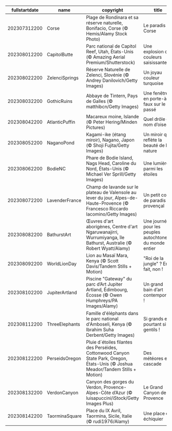 |fullstartdate|name|copyright|title|image|
|--|--|--|--|--|
202307312200|Corse|Plage de Rondinara et sa réserve naturelle, Bonifacio, Corse (© Hemis/Alamy Stock Photo)|Le paradis Corse|![](/fr-FR/2023/08/202307312200Corse.jpg)|
202308012200|CapitolButte|Parc national de Capitol Reef, Utah, États-Unis (© Amazing Aerial Premium/Shutterstock)|Une explosion de couleurs saisissante|![](/fr-FR/2023/08/202308012200CapitolButte.jpg)|
202308022200|ZelenciSprings|Réserve Naturelle de Zelenci, Slovénie (© Andrey Danilovich/Getty Images)|Un joyau couleur turquoise|![](/fr-FR/2023/08/202308022200ZelenciSprings.jpg)|
202308032200|GothicRuins|Abbaye de Tintern, Pays de Galles (© matthibcn/Getty Images)|Une fenêtre en porte-à-faux sur le passé|![](/fr-FR/2023/08/202308032200GothicRuins.jpg)|
202308042200|AtlanticPuffin|Macareux moine, Islande (© Peter Hering/Minden Pictures)|Quel drôle de nom d’oiseau|![](/fr-FR/2023/08/202308042200AtlanticPuffin.jpg)|
202308052200|NaganoPond|Kagami-ike (étang miroir), Nagano, Japon (© Shoji Fujita/Getty Images)|Un miroir qui reflète la beauté de la nature|![](/fr-FR/2023/08/202308052200NaganoPond.jpg)|
202308062200|BodieNC|Phare de Bodie Island, Nags Head, Caroline du Nord, États-Unis (© Michael Ver Sprill/Getty Images)|Une lumière parmi les étoiles|![](/fr-FR/2023/08/202308062200BodieNC.jpg)|
202308072200|LavenderFrance|Champ de lavande sur le plateau de Valensole au lever du jour, Alpes-de-Haute-Provence (© Francesco Riccardo Iacomino/Getty Images)|Un petit coin de paradis provençal|![](/fr-FR/2023/08/202308072200LavenderFrance.jpg)|
202308082200|BathurstArt|Œuvres d'art aborigènes, Centre d'art Ngaruwanajirri, Wurrumiyanga, île Bathurst, Australie (© Robert Wyatt/Alamy)|Une journée pour les peuples autochtones du monde entier|![](/fr-FR/2023/08/202308082200BathurstArt.jpg)|
202308092200|WorldLionDay|Lion au Masaï Mara, Kenya (© Scott Davis/Tandem Stills + Motion)|"Roi de la jungle" ? En fait, non !|![](/fr-FR/2023/08/202308092200WorldLionDay.jpg)|
202308102200|JupiterArtland|Piscine "Gateway" du parc d’Art Jupiter Artland, Édimbourg, Écosse (© Owen Humphreys/PA Images/Alamy)|Un grand bain d’art contemporain !|![](/fr-FR/2023/08/202308102200JupiterArtland.jpg)|
202308112200|ThreeElephants|Famille d'éléphants dans le parc national d'Amboseli, Kenya (© Ibrahim Suha Derbent/Getty Images)|Si grands et pourtant si gentils !|![](/fr-FR/2023/08/202308112200ThreeElephants.jpg)|
202308122200|PerseidsOregon|Pluie d´étoiles filantes des Perséides, Cottonwood Canyon State Park, Oregon, États-Unis (© Joshua Meador/Tandem Stills + Motion)|Des météores en cascade|![](/fr-FR/2023/08/202308122200PerseidsOregon.jpg)|
202308132200|VerdonCanyon|Canyon des gorges du Verdon, Provence-Alpes-Côte d’Azur (© luisapuccini/iStock/Getty Images Plus)|Le Grand Canyon de la Provence|![](/fr-FR/2023/08/202308132200VerdonCanyon.jpg)|
202308142200|TaorminaSquare|Place du IX Avril, Taormina, Sicile, Italie (© rudi1976/Alamy)|Une place en échiquier|![](/fr-FR/2023/08/202308142200TaorminaSquare.jpg)|
